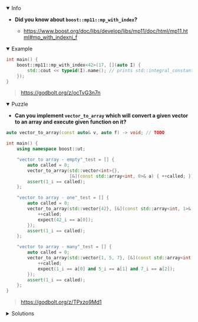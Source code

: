 <details open><summary>Info</summary><p>

* **Did you know about `boost::mp11::mp_with_index`?**

  * https://www.boost.org/doc/libs/develop/libs/mp11/doc/html/mp11.html#mp_with_indexni_f

</p></details><details open><summary>Example</summary><p>

```cpp
int main() {
    boost::mp11::mp_with_index<42>(17, [](auto I) {
        std::cout << typeid(I).name(); // prints std::integral_constant<int, 17>
    });
}
```

> https://godbolt.org/z/ocTvG3n7n

</p></details><details open><summary>Puzzle</summary><p>

* **Can you implement `vector_to_array` which will convert a given vector to an array and execute given function on it?**

```cpp
auto vector_to_array(const auto& v, auto f) -> void; // TODO

int main() {
    using namespace boost::ut;

    "vector to array - empty"_test = [] {
        auto called = 0;
        vector_to_array(std::vector<int>{},
                        [&](const std::array<int, 0>& a) { ++called; });
        assert(1_i == called);
    };

    "vector to array - one"_test = [] {
        auto called = 0;
        vector_to_array(std::vector{42}, [&](const std::array<int, 1>& a) {
            ++called;
            expect(42_i == a[0]);
        });
        assert(1_i == called);
    };

    "vector to array - many"_test = [] {
        auto called = 0;
        vector_to_array(std::vector{1, 5, 7}, [&](const std::array<int, 3>& a) {
            ++called;
            expect(1_i == a[0] and 5_i == a[1] and 7_i == a[2]);
        });
        assert(1_i == called);
    };
}
```

> https://godbolt.org/z/TPxzo9Md1

</p></details><details><summary>Solutions</summary><p>

```cpp
template<class... Ts> struct overloaded : Ts... { using Ts::operator()...; };
template<class... Ts> overloaded(Ts...) -> overloaded<Ts...>;

auto vector_to_array(const auto& v, auto f) -> void {
    if (v.size() >= 2048)
        throw std::overflow_error("Vector size is not less than 2048");
    using type = std::decay_t<decltype(v[0])>;
    boost::mp11::mp_with_index<2048>(v.size(), 
        overloaded {
            // only generate invocable lambdas
            [&](auto I) -> std::enable_if_t<std::is_invocable_v<decltype(f), std::array<type, I>>> {
                f([&v] <std::size_t ...Ix> (std::index_sequence<Ix...>) -> std::array<type, I> {
                    return {v[Ix]...};
                } (std::make_index_sequence<I>()));
            }, 
            // probably not the solution :)
            [](std::size_t) {}
        });
}
```

> https://godbolt.org/z/Yhb4h31jh
 
```cpp
template<typename F, typename Ret, typename FirstArg, typename... Rest>
FirstArg helper(Ret (F::*)(FirstArg, Rest...) const);

template<typename F>
struct first_argument {
    typedef decltype( helper(&F::operator()) ) type;
};

auto vector_to_array(const auto& v, auto f) -> void
{
    using Array = typename first_argument<decltype(f)>::type;
    constexpr std::size_t N = Array{}.size();

    boost::mp11::mp_with_index<N+1>(N,
        [&](auto I) {
            [&]<std::size_t ...Ix>(std::index_sequence<Ix...>) {
                f({v[Ix]...});
            } (std::make_index_sequence<I>());
    });
}
```
> https://godbolt.org/z/4fM8W5f3h

```cpp
template <typename TVector>
auto vector_to_array(const TVector& v, auto f) -> void {
    boost::mp11::mp_with_index<4>(std::size(v), [&]<typename TValue>(TValue) {
        std::array<typename TVector::value_type, TValue{}> array{};
        std::copy(std::cbegin(v), std::cend(v), std::begin(array));
        // std::is_invocable_v<decltype(f), decltype(array)>
        if constexpr (requires { f(array); }) {
            f(array);
        }
    });
}
```

> https://godbolt.org/z/jjoT7nG95

```cpp
namespace detail {

template <typename F, typename Ret, typename FirstArg, typename... Rest>
FirstArg first_arg_helper(Ret (F::*)(FirstArg, Rest...) const);

template <typename F>
struct first_argument {
    using type =
        std::remove_cvref_t<decltype(first_arg_helper(&F::operator()))>;
};

template <typename F>
using first_argument_t = typename first_argument<F>::type;

}  // namespace detail

template <typename TVector, typename TCallable>
auto vector_to_array(const TVector& v, TCallable f) -> void {
    using array_t = detail::first_argument_t<TCallable>;
    array_t array{};
    std::copy(std::cbegin(v), std::cend(v), std::begin(array));
    if constexpr (requires { f(array); }) {
        f(array);
    }
}
```

> https://godbolt.org/z/8fxzasEYv
